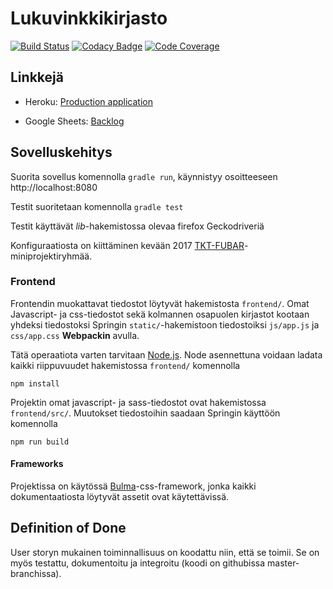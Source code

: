 # Lukuvinkkikirjasto

[![Build Status](https://travis-ci.org/betallica/lukuvinkkikirjasto.svg?branch=master)](https://travis-ci.org/betallica/lukuvinkkikirjasto)
[![Codacy Badge](https://api.codacy.com/project/badge/Grade/14c41217b02346a285fc51be8267b262)](https://www.codacy.com/app/V-Kopio/lukuvinkkikirjasto?utm_source=github.com&amp;utm_medium=referral&amp;utm_content=betallica/lukuvinkkikirjasto&amp;utm_campaign=Badge_Grade)
[![Code Coverage](https://api.codacy.com/project/badge/Coverage/14c41217b02346a285fc51be8267b262)](https://www.codacy.com/app/V-Kopio/lukuvinkkikirjasto?utm_source=github.com&utm_medium=referral&utm_content=betallica/lukuvinkkikirjasto&utm_campaign=Badge_Coverage)

## Linkkejä

- Heroku: [Production application](https://fast-sands-82937.herokuapp.com)

- Google Sheets: [Backlog](https://docs.google.com/spreadsheets/d/1I5ekYUIwwIMCS3j7zQsP_keDep6tV_8D772lOwKTHKE)

<!--- Google Slides: [Layouts & Functional description](https://docs.google.com/presentation/d/1s_RKYejlTn85c9iI1tOGxoGk3G4OnT2LkCz3LkncwVM/edit?usp=sharing) --->

## Sovelluskehitys
Suorita sovellus komennolla `gradle run`, käynnistyy osoitteeseen http://localhost:8080

Testit suoritetaan komennolla `gradle test`

Testit käyttävät _lib_-hakemistossa olevaa firefox Geckodriveriä

Konfiguraatiosta on kiittäminen kevään 2017 [TKT-FUBAR](https://github.com/TKT-FUBAR/Ohtu-miniprojekti)-miniprojektiryhmää.

### Frontend

Frontendin muokattavat tiedostot löytyvät hakemistosta `frontend/`. Omat Javascript- ja css-tiedostot sekä kolmannen osapuolen kirjastot kootaan yhdeksi 
tiedostoksi Springin `static/`-hakemistoon tiedostoiksi `js/app.js` ja `css/app.css` **Webpackin** avulla.

Tätä operaatiota varten tarvitaan [Node.js](https://nodejs.org/en/). Node asennettuna voidaan ladata kaikki riippuvuudet hakemistossa `frontend/` komennolla

    npm install

Projektin omat javascript- ja sass-tiedostot ovat hakemistossa `frontend/src/`. Muutokset tiedostoihin saadaan Springin käyttöön komennolla

    npm run build

#### Frameworks

Projektissa on käytössä [Bulma](https://bulma.io/)-css-framework, jonka kaikki dokumentaatiosta löytyvät assetit ovat käytettävissä.


## Definition of Done
User storyn mukainen toiminnallisuus on koodattu niin, että se toimii. Se on myös testattu, dokumentoitu ja integroitu (koodi on githubissa master-branchissa).
